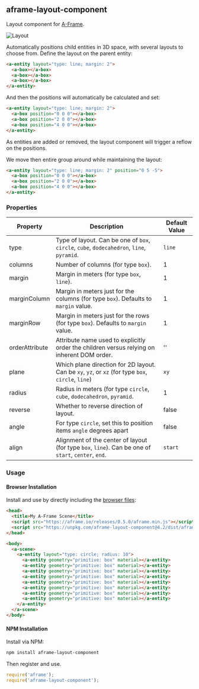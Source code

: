 ## aframe-layout-component

Layout component for [A-Frame](https://aframe.io).

![Layout](https://cloud.githubusercontent.com/assets/674727/21413536/eb325152-c7ac-11e6-8f1b-3a5f4714dfbe.png)

Automatically positions child entities in 3D space, with several layouts to
choose from. Define the layout on the parent entity:

```html
<a-entity layout="type: line; margin: 2">
  <a-box></a-box>
  <a-box></a-box>
  <a-box></a-box>
</a-entity>
```

And then the positions will automatically be calculated and set:

```html
<a-entity layout="type: line; margin: 2">
  <a-box position="0 0 0"></a-box>
  <a-box position="2 0 0"></a-box>
  <a-box position="4 0 0"></a-box>
</a-entity>
```

As entities are added or removed, the layout component will trigger a reflow on
the positions.

We move then entire group around while maintaining the layout:

```html
<a-entity layout="type: line; margin: 2" position="0 5 -5">
  <a-box position="0 0 0"></a-box>
  <a-box position="2 0 0"></a-box>
  <a-box position="4 0 0"></a-box>
</a-entity>
```

### Properties

| Property       | Description                                                                                         | Default Value |
|----------------|-----------------------------------------------------------------------------------------------------|---------------|
| type           | Type of layout. Can be one of `box`, `circle`, `cube`, `dodecahedron`, `line`, `pyramid`.           | `line`        |
| columns        | Number of columns (for type `box`).                                                                 | 1             |
| margin         | Margin in meters (for type `box`, `line`).                                                          | 1             |
| marginColumn   | Margin in meters just for the columns (for type `box`). Defaults to `margin` value.                 | 1             |
| marginRow      | Margin in meters just for the rows (for type `box`). Defaults to `margin` value.                    | 1             |
| orderAttribute | Attribute name used to explicitly order the children versus relying on inherent DOM order.          | ''            |
| plane          | Which plane direction for 2D layout. Can be `xy`, `yz`, or `xz` (for type `box`, `circle`, `line`)  | `xy`          |
| radius         | Radius in meters (for type `circle`, `cube`, `dodecahedron`, `pyramid`.                             | 1             |
| reverse        | Whether to reverse direction of layout.                                                             | false         |
| angle          | For type `circle`, set this to position items `angle` degrees apart                                 | false         |
| align          | Alignment of the center of layout (for type `box`, `line`). Can be one of `start`, `center`, `end`. | `start`       |

### Usage

#### Browser Installation

Install and use by directly including the [browser files](dist):

```html
<head>
  <title>My A-Frame Scene</title>
  <script src="https://aframe.io/releases/0.5.0/aframe.min.js"></script>
  <script src="https://unpkg.com/aframe-layout-component@4.2/dist/aframe-layout-component.min.js"></script>
</head>

<body>
  <a-scene>
    <a-entity layout="type: circle; radius: 10">
      <a-entity geometry="primitive: box" material></a-entity>
      <a-entity geometry="primitive: box" material></a-entity>
      <a-entity geometry="primitive: box" material></a-entity>
      <a-entity geometry="primitive: box" material></a-entity>
      <a-entity geometry="primitive: box" material></a-entity>
      <a-entity geometry="primitive: box" material></a-entity>
      <a-entity geometry="primitive: box" material></a-entity>
      <a-entity geometry="primitive: box" material></a-entity>
    </a-entity>
  </a-scene>
</body>
```

#### NPM Installation

Install via NPM:

```bash
npm install aframe-layout-component
```

Then register and use.

```js
require('aframe');
require('aframe-layout-component');
```
